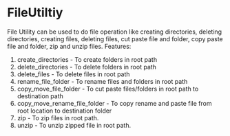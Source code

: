 # FileUtiltiy
File Utility can be used to do file operation like creating directories, deleting directories, creating files, deleting files, cut paste file and folder, copy paste file and folder, zip and unzip files.
Features:
1. create_directories - To create folders in root path
2. delete_directories - To delete folders in root path
3. delete_files - To delete files in root path
4. rename_file_folder - To rename files and folders in root path
5. copy_move_file_folder - To cut paste files/folders in root path to destination path
6. copy_move_rename_file_folder - To copy rename and paste file from root location to destination folder
7. zip - To zip files in root path.
8. unzip - To unzip zipped file in root path.
